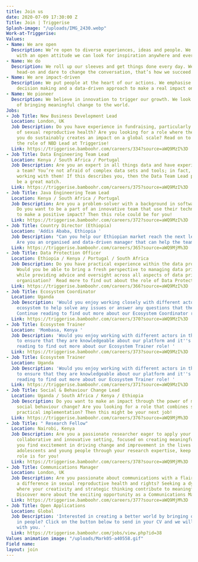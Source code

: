 ```yaml
---
title: Join us
date: 2020-07-09 17:30:00 Z
Title: Join | Triggerise
Splash-image: "/uploads/IMG_2430.webp"
Work-at-Triggerise: 
Values:
- Name: We are open
  Description: We’re open to diverse experiences, ideas and people. We believe that
    with an open attitude we can look for inspiration anywhere and everywhere.
- Name: We do
  Description: We roll up our sleeves and get things done every day. We tackle challenges
    head-on and dare to change the conversation, that’s how we succeed.
- Name: We are impact-driven
  Description: We put people at the heart of our actions. We emphasise evidence-based
    decision making and a data-driven approach to make a real impact on the ground.
- Name: We pioneer
  Description: We believe in innovation to trigger our growth. We look for new possibilities
    of bringing meaningful change to the world.
Jobs:
- Job Title: New Business Development Lead
  Location: London, UK
  Job Description: Do you have experience in fundraising, particularly in the field
    of sexual reproductive health? Are you looking for a role where the work that
    you do sustainably creates an impact on a global scale? Read on to hear more about
    the role of NBD Lead at Triggerise! 
  Link: https://triggerise.bamboohr.com/careers/334?source=aWQ9MzI%3D
- Job Title: Data Engineering Team Lead
  Location: Kenya / South Africa / Portugal
  Job Description: Are you an expert in all things data and have experience leading
    a team? You’re not afraid of complex data sets and tools; in fact, you excel when
    working with them! If this describes you, then the Data Team Lead position could
    be a great match.
  Link: https://triggerise.bamboohr.com/careers/375?source=aWQ9MzI%3D
- Job Title: Java Engineering Team Lead
  Location: Kenya / South Africa / Portugal
  Job Description: Are you a problem-solver with a background in software development?
    Do you want to be a part of an innovative team that use their technical skills
    to make a positive impact? Then this role could be for you!
  Link: https://triggerise.bamboohr.com/careers/372?source=aWQ9MzI%3D
- Job Title: Country Director (Ethiopia)
  Location: 'Addis Ababa, Ethiopia '
  Job Description: "Can you help our Ethiopian market reach the next level of maturity?
    Are you an organised and data-driven manager that can help the team grow? \n\n"
  Link: https://triggerise.bamboohr.com/careers/365?source=aWQ9MjM%3D
- Job Title: Data Protection Officer
  Location: Ethiopia / Kenya / Portugal / South Africa
  Job Description: Do you have practical experience within the data protection space?
    Would you be able to bring a fresh perspective to managing data privacy risks,
    while providing advice and oversight across all aspects of data privacy in a global
    organisation?  Read more to find out about the role of Data Protection Officer.
  Link: https://triggerise.bamboohr.com/careers/366?source=aWQ9MzI%3D
- Job Title: Ecosystem Coordinator
  Location: Uganda
  Job Description: 'Would you enjoy working closely with different actors in the Tiko
    ecosystem to help solve any issues or answer any questions that they may have?
    Continue reading to find out more about our Ecosystem Coordinator role! '
  Link: https://triggerise.bamboohr.com/careers/370?source=aWQ9MzI%3D
- Job Title: Ecosystem Trainer
  Location: 'Mombasa, Kenya '
  Job Description: 'Would you enjoy working with different actors in the Tiko ecosystem
    to ensure that they are knowledgeable about our platform and it''s offers? Continue
    reading to find out more about our Ecosystem Trainer role! '
  Link: https://triggerise.bamboohr.com/careers/373?source=aWQ9MzI%3D
- Job Title: Ecosystem Trainer
  Location: Uganda
  Job Description: 'Would you enjoy working with different actors in the Tiko ecosystem
    to ensure that they are knowledgeable about our platform and it''s offers? Continue
    reading to find out more about our Ecosystem Trainer role! '
  Link: https://triggerise.bamboohr.com/careers/371?source=aWQ9MzI%3D
- Job Title: Social & Behaviour Change Lead
  Location: Uganda / South Africa / Kenya / Ethiopia
  Job Description: Do you want to make an impact through the power of marketing and
    social behaviour change? Are you looking for a role that combines strategy and
    practical implementation? Then this might be your next job!
  Link: https://triggerise.bamboohr.com/careers/376?source=aWQ9MjM%3D
- Job Title: " Research Fellow"
  Location: Nairobi, Kenya
  Job Description: Are you a passionate researcher eager to apply your skills in a
    collaborative and innovative setting, focused on creating meaningful impact? If
    you find excitement in driving change and improvement in the lives of vulnerable
    adolescents and young people through your research expertise, keep reading – this
    role is for you!
  Link: https://triggerise.bamboohr.com/careers/378?source=aWQ9MjM%3D
- Job Title: Communications Manager
  Location: London, UK
  Job Description: Are you passionate about communications with a flair for making
    a difference in sexual reproductive health and rights? Seeking a dynamic role
    where your creativity and strategic thinking contribute to meaningful global change?
    Discover more about the exciting opportunity as a Communications Manager at Tiko!
  Link: https://triggerise.bamboohr.com/careers/377?source=aWQ9MjM%3D
- Job Title: Open Applications
  Location: Global
  Job Description: 'Interested in creating a better world by bringing out the best
    in people? Click on the button below to send in your CV and we will get in touch
    with you. '
  Link: https://triggerise.bamboohr.com/jobs/view.php?id=38
Values animation image: "/uploads/Mark05-a40558.gif"
Field name: 
layout: join
---
```


